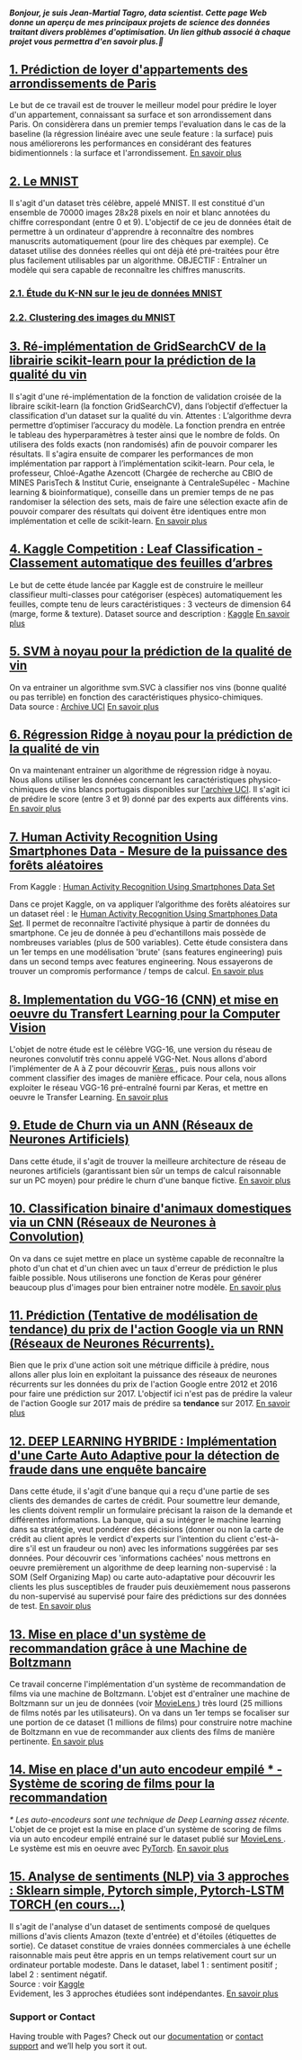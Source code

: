 <h4> <strong> 
   <i> Bonjour, je suis Jean-Martial Tagro, data scientist. Cette page Web donne un aperçu de mes principaux projets de science des données traitant divers problèmes d'optimisation. Un lien github associé à chaque projet vous permettra d'en savoir plus.🙂</i>
   </strong> </h4>


<h2><a href='https://github.com/JMT-AI/Portfolio/blob/master/1.%20Prediction%20Loyer%20-%20MNIST/Prediction%20de%20loyer_Livrable.ipynb'> 1. Prédiction de loyer d'appartements des arrondissements de Paris </a></h2>
Le but de ce travail est de trouver le meilleur model pour prédire le loyer d'un appartement, connaissant sa surface et son arrondissement dans Paris. On considèrera dans un premier temps l'evaluation dans le cas de la baseline (la régression linéaire avec une seule feature : la surface) puis nous améliorerons les performances en considérant des features bidimentionnels : la surface et l'arrondissement.
<a href =''> En savoir plus </a>


<h2><a href=''>2. Le MNIST </a></h2>
Il s'agit d'un dataset très célèbre, appelé MNIST. Il est constitué d'un ensemble de 70000 images 28x28 pixels en noir et blanc annotées du chiffre correspondant (entre 0 et 9). L'objectif de ce jeu de données était de permettre à un ordinateur d'apprendre à reconnaître des nombres manuscrits automatiquement (pour lire des chèques par exemple). Ce dataset utilise des données réelles qui ont déjà été pré-traitées pour être plus facilement utilisables par un algorithme.
OBJECTIF : Entraîner un modèle qui sera capable de reconnaître les chiffres manuscrits.

   <h3><a href='https://github.com/JMT-AI/Portfolio/blob/master/1.%20Prediction%20Loyer%20-%20MNIST/K-NN%20sur%20le%20jeu%20de%20données%20MNIST.ipynb'>2.1. Étude du K-NN sur le jeu de données MNIST</a></h3>

   <h3><a href='https://github.com/JMT-AI/Portfolio/blob/master/6.%20Exploration%20via%20des%20algorithmes%20non%20supervisés/Clustering_MNIST_livrable.ipynb'>2.2. Clustering des images du MNIST</a></h3>


<h2><a href='https://github.com/JMT-AI/Portfolio/blob/master/2.%20Evaluations%20KNN/Ré-implémentation%20de%20GridSearchCV_Livrable.ipynb'> 3. Ré-implémentation de GridSearchCV de la librairie scikit-learn pour la prédiction de la qualité du vin </a></h2>
Il s'agit d'une ré-implémentation de la fonction de validation croisée de la libraire scikit-learn (la fonction GridSearchCV), dans l’objectif d’effectuer la classification d'un dataset sur la qualité du vin.
Attentes : L’algorithme devra permettre d’optimiser l’accuracy du modèle. La fonction prendra en entrée le tableau des hyperparamètres à tester ainsi que le nombre de folds. On utilisera des folds exacts (non randomisés) afin de pouvoir comparer les résultats.
Il s'agira ensuite de comparer les performances de mon implémentation par rapport à l’implémentation scikit-learn. Pour cela, le professeur, Chloé-Agathe Azencott (Chargée de recherche au CBIO de MINES ParisTech & Institut Curie, enseignante à CentraleSupélec - Machine learning & bioinformatique), conseille dans un premier temps de ne pas randomiser la sélection des sets, mais de faire une sélection exacte afin de pouvoir comparer des résultats qui doivent être identiques entre mon implémentation et celle de scikit-learn.
<a href =''> En savoir plus </a>


<h2><a href='https://github.com/JMT-AI/Portfolio/blob/master/3.%20Entrainement%20de%20modèle%20prédictif%20linéaire/Classement%20feuilles%20d'arbres_Livrable.ipynb'> 4. Kaggle Competition : Leaf Classification - Classement automatique des feuilles d’arbres </a></h2>
Le but de cette étude lancée par Kaggle est de construire le meilleur classifieur multi-classes pour catégoriser (espèces) automatiquement les feuilles, compte tenu de leurs caractéristiques : 3 vecteurs de dimension 64 (marge, forme & texture).
Dataset source and description : <a href='https://www.kaggle.com/c/leaf-classification/data'> Kaggle</a>
<a href =''> En savoir plus </a>


<h2><a href='https://github.com/JMT-AI/Portfolio/blob/master/4.%20Etudes%20modèles%20supervisés%20non%20linéaires/Kernel%20SVM%20-%20wine%20quality.ipynb'> 5. SVM à noyau pour la prédiction de la qualité de vin </a></h2>
On va entrainer un algorithme svm.SVC à classifier nos vins (bonne qualité ou pas terrible) en fonction des caractéristiques physico-chimiques.<br>
Data source : <a href='https://archive.ics.uci.edu/ml/machine-learning-databases/wine-quality'>Archive UCI</a> 
<a href =''> En savoir plus </a>


<h2><a href='https://github.com/JMT-AI/Portfolio/blob/master/4.%20Etudes%20modèles%20supervisés%20non%20linéaires/Kernel%20ridge%20regression%20-%20wine%20quality.ipynb'> 6. Régression Ridge à noyau pour la prédiction de la qualité de vin </a></h2>
On va maintenant entrainer un algorithme de régression ridge à noyau. Nous allons utiliser les données concernant les caractéristiques physico-chimiques de vins blancs portugais disponibles sur <a href='https://archive.ics.uci.edu/ml/machine-learning-databases/wine-quality'>l'archive UCI</a>. Il s'agit ici de prédire le score (entre 3 et 9) donné par des experts aux différents vins.
<a href =''> En savoir plus </a>


<h2><a href='https://github.com/JMT-AI/Portfolio/blob/master/5.%20Méthodes%20ensemblistes/Classement%20feuilles%20d'arbre_Random%20forest.ipynb'> 7. Human Activity Recognition Using Smartphones Data - Mesure de la puissance des forêts aléatoires </a></h2>
From Kaggle : <a href='https://www.kaggle.com/uciml/human-activity-recognition-with-smartphones'>Human Activity Recognition Using Smartphones Data Set</a>

Dans ce projet Kaggle, on va appliquer l’algorithme des forêts aléatoires sur un dataset réel : le <a href='https://www.kaggle.com/uciml/human-activity-recognition-with-smartphones'>Human Activity Recognition Using Smartphones Data Set</a>. Il permet de reconnaître l’activité physique à partir de données du smartphone. Ce jeu de donnée à peu d'echantillons mais possède de nombreuses variables (plus de 500 variables). Cette étude consistera dans un 1er temps en une modélisation 'brute' (sans features engineering) puis dans un second temps avec features engineering. Nous essayerons de trouver un compromis performance / temps de calcul.
<a href =''> En savoir plus </a>


<h2><a href='https://github.com/JMT-AI/Portfolio/blob/master/7.%20Computer%20Vision/VGG-16_Livrable.ipynb'> 8. Implementation du VGG-16 (CNN) et mise en oeuvre du Transfert Learning pour la Computer Vision </a></h2>
L'objet de notre étude est le célèbre VGG-16, une version du réseau de neurones convolutif très connu appelé VGG-Net. Nous allons d'abord l'implémenter de A à Z pour découvrir <a href='https://keras.io/api/'> Keras </a>, puis nous allons voir comment classifier des images de manière efficace. Pour cela, nous allons exploiter le réseau VGG-16 pré-entraîné fourni par Keras, et mettre en oeuvre le Transfer Learning.
<a href =''> En savoir plus </a>


<h2><a href='https://github.com/JMT-AI/Portfolio/blob/master/Artificial_Neural_Networks/ann.py'> 9. Etude de Churn via un ANN (Réseaux de Neurones Artificiels) </a></h2>
Dans cette étude, il s'agit de trouver la meilleure architecture de réseau de neurones artificiels (garantissant bien sûr un temps de calcul raisonnable sur un PC moyen) pour prédire le churn d'une banque fictive.
<a href =''> En savoir plus </a>


<h2><a href='https://github.com/JMT-AI/Portfolio/blob/master/Convolutional_Neural_Networks/cnn.py'> 10. Classification binaire d'animaux domestiques via un CNN (Réseaux de Neurones à Convolution) </a></h2>
On va dans ce sujet mettre en place un système capable de reconnaître la photo d'un chat et d'un chien avec un taux d'erreur de prédiction le plus faible possible. Nous utiliserons une fonction de Keras pour générer beaucoup plus d'images pour bien entrainer notre modèle.
<a href =''> En savoir plus </a>


<h2><a href='https://github.com/JMT-AI/Portfolio/blob/master/Recurrent_Neural_Networks/rnn.py'> 11. Prédiction (Tentative de modélisation de tendance) du prix de l'action Google via un RNN (Réseaux de Neurones Récurrents). </a></h2>
Bien que le prix d'une action soit une métrique difficile à prédire, nous allons aller plus loin en exploitant la puissance des réseaux de neurones récurrents sur les données du prix de l'action Google entre 2012 et 2016 pour faire une prédiction sur 2017. L'objectif ici n'est pas de prédire la valeur de l'action Google sur 2017 mais de prédire sa <strong> tendance </strong> sur 2017. 
<a href =''> En savoir plus </a>


<h2><a href='https://github.com/JMT-AI/Portfolio/blob/master/Self_Organizing_Maps/mega_study.py'> 12. DEEP LEARNING HYBRIDE : Implémentation d'une Carte Auto Adaptive pour la détection de fraude dans une enquête bancaire </a></h2>
Dans cette étude, il s'agit d'une banque qui a reçu d'une partie de ses clients des demandes de cartes de crédit. Pour soumettre leur demande, les clients doivent remplir un formulaire précisant la raison de la demande et différentes informations. La banque, qui a su intégrer le machine learning dans sa stratégie, veut pondérer des décisions (donner ou non la carte de crédit au client après le verdict d'experts sur l'intention du client c'est-à-dire s'il est un fraudeur ou non) avec les informations suggérées par ses données. 
Pour découvrir ces 'informations cachées' nous mettrons en oeuvre premièrement un algorithme de deep learning non-supervisé : la SOM (Self Organizing Map) ou carte auto-adaptative pour découvrir les clients les plus susceptibles de frauder puis deuxièmement nous passerons du non-supervisé au supervisé pour faire des prédictions sur des données de test.
<a href =''> En savoir plus </a>


<h2><a href='https://github.com/JMT-AI/Portfolio/blob/master/Boltzmann_Machines/rbm.py'> 13. Mise en place d'un système de recommandation grâce à une Machine de Boltzmann </a></h2>
Ce travail concerne l'implémentation d'un système de recommandation de films via une machine de Boltzmann. L'objet est d'entraîner une machine de Boltzmann sur un jeu de données (voir <a href = 'https://grouplens.org/datasets/movielens/'> MovieLens </a>) très lourd (25 millions de films notés par les utilisateurs). On va dans un 1er temps se focaliser sur une portion de ce dataset (1 millions de films) pour construire notre machine de Boltzmann en vue de recommander aux clients des films de manière pertinente.
<a href =''> En savoir plus </a>   


<h2><a href='https://github.com/JMT-AI/Portfolio/blob/master/AutoEncoders/ae.py'> 14. Mise en place d'un auto encodeur empilé * - Système de scoring de films pour la recommandation </a></h2>
<i>* Les auto-encodeurs sont une technique de Deep Learning assez récente.</i><br>
L'objet de ce projet est la mise en place d'un système de scoring de films via un auto encodeur empilé entrainé sur le dataset publié sur <a href = 'https://grouplens.org/datasets/movielens/'> MovieLens </a>. Le système est mis en oeuvre avec <a href='https://pytorch.org/resources/'>PyTorch</a>.
<a href =''> En savoir plus </a>


<h2><a href='https://github.com/JMT-AI/Portfolio/blob/master/8.%20Traitement%20du%20Langage%20Naturel%20(NLP)/NLP%20Analyse%20Sentiments%20via%203%20approches.ipynb'> 15. Analyse de sentiments (NLP) via 3 approches : Sklearn simple, Pytorch simple, Pytorch-LSTM TORCH (en cours...) </a></h2>
Il s'agit de l'analyse d'un dataset de sentiments composé de quelques millions d'avis clients Amazon (texte d'entrée) et d'étoiles (étiquettes de sortie).
Ce dataset constitue de vraies données commerciales à une échelle raisonnable mais peut être appris en un temps relativement court sur un ordinateur portable modeste. Dans le dataset, label 1 : sentiment positif ; label 2 : sentiment négatif.<br>
Source : voir <a href='https://www.kaggle.com/bittlingmayer/amazonreviews?select=test.ft.txt.bz2'>Kaggle</a>
<br>Evidement, les 3 approches étudiées sont indépendantes.
<a href =''> En savoir plus </a> <br>

### Support or Contact

Having trouble with Pages? Check out our [documentation](https://help.github.com/categories/github-pages-basics/) or [contact support](https://github.com/contact) and we’ll help you sort it out.
